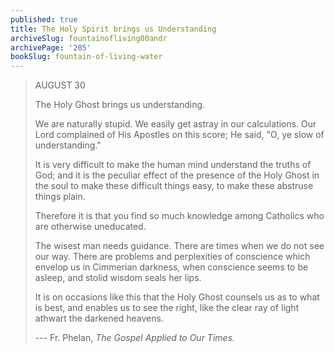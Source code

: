 ```yaml
---
published: true
title: The Holy Spirit brings us Understanding
archiveSlug: fountainofliving00andr
archivePage: '205'
bookSlug: fountain-of-living-water
---
```


> AUGUST 30
>
> The Holy Ghost brings us understanding.
>
> We are naturally stupid. We easily get astray in our calculations. Our Lord complained of His Apostles on this score; He said, "O, ye slow of understanding."
>
> It is very difficult to make the human mind understand the truths of God; and it is the peculiar effect of the presence of the Holy Ghost in the soul to make these difficult things easy, to make these abstruse things plain.
>
> Therefore it is that you find so much knowledge among Catholics who are otherwise uneducated.
>
> The wisest man needs guidance. There are times when we do not see our way. There are problems and perplexities of conscience which envelop us in Cimmerian darkness, when conscience seems to be asleep, and stolid wisdom seals her lips.
>
> It is on occasions like this that the Holy Ghost counsels us as to what is best, and enables us to see the right, like the clear ray of light athwart the darkened heavens.
>
> --- Fr. Phelan, *The Gospel Applied to Our Times.*
